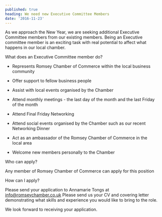```yaml
---
published: true
heading: We need new Executive Committee Members
date: '2016-11-23'
---
```

As we approach the New Year, we are seeking additional Executive Committee members from our existing members.  Being an Executive committee member is an exciting task with real potential to affect what happens in our local chamber.


What does an Executive Committee member do?

- Represents Romsey Chamber of Commerce within the local business community

- Offer support to fellow business people

- Assist with local events organised by the Chamber

- Attend monthly meetings - the last day of the month and the last Friday of the month 

- Attend Final Friday Networking 

- Attend social events organised by the Chamber such as our recent Networking Dinner

- Act as an ambassador of the Romsey Chamber of Commerce in the local area

- Welcome new members personally to the Chamber

 
Who can apply?

Any member of Romsey Chamber of Commerce can apply for this position

 
How can I apply?

Please send your application to Annamarie Tongs at info@romseychamber.co.uk Please send us your CV and covering letter demonstrating what skills and experience you would like to bring to the role. 

We look forward to receiving your application.
